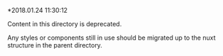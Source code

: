 *2018.01.24 11:30:12 

Content in this directory is deprecated. 

Any styles or components still in use should be migrated up to the nuxt structure in the parent directory.



